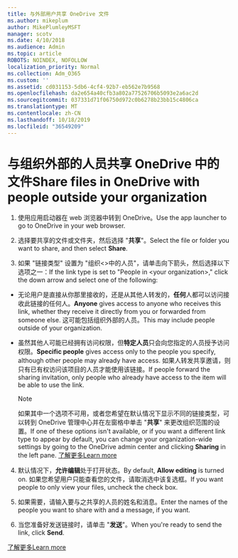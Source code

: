 ```yaml
---
title: 与外部用户共享 OneDrive 文件
ms.author: mikeplum
author: MikePlumleyMSFT
manager: scotv
ms.date: 4/10/2018
ms.audience: Admin
ms.topic: article
ROBOTS: NOINDEX, NOFOLLOW
localization_priority: Normal
ms.collection: Adm_O365
ms.custom: ''
ms.assetid: cd031153-5db6-4cf4-92b7-eb562e7b9568
ms.openlocfilehash: da2e654a40cfb3a802a77526706b5093e2a6ac2d
ms.sourcegitcommit: 037331d71f06750d972c0b6278b23bb15c4806ca
ms.translationtype: MT
ms.contentlocale: zh-CN
ms.lasthandoff: 10/18/2019
ms.locfileid: "36549209"
---
```

# <a name="share-files-in-onedrive-with-people-outside-your-organization"></a><span data-ttu-id="2d004-102">与组织外部的人员共享 OneDrive 中的文件</span><span class="sxs-lookup"><span data-stu-id="2d004-102">Share files in OneDrive with people outside your organization</span></span>

1. <span data-ttu-id="2d004-103">使用应用启动器在 web 浏览器中转到 OneDrive。</span><span class="sxs-lookup"><span data-stu-id="2d004-103">Use the app launcher to go to OneDrive in your web browser.</span></span> 
    
2. <span data-ttu-id="2d004-104">选择要共享的文件或文件夹，然后选择 "**共享**"。</span><span class="sxs-lookup"><span data-stu-id="2d004-104">Select the file or folder you want to share, and then select **Share**.</span></span> 
    
3. <span data-ttu-id="2d004-105">如果 "链接类型" 设置为 "组织\<\>中的人员"，请单击向下箭头，然后选择以下选项之一：</span><span class="sxs-lookup"><span data-stu-id="2d004-105">If the link type is set to "People in \<your organization\>," click the down arrow and select one of the following:</span></span> 
    
  - <span data-ttu-id="2d004-106">无论用户是直接从你那里接收的，还是从其他人转发的，**任何**人都可以访问接收此链接的任何人。</span><span class="sxs-lookup"><span data-stu-id="2d004-106">**Anyone** gives access to anyone who receives this link, whether they receive it directly from you or forwarded from someone else.</span></span> <span data-ttu-id="2d004-107">这可能包括组织外部的人员。</span><span class="sxs-lookup"><span data-stu-id="2d004-107">This may include people outside of your organization.</span></span> 
    
  - <span data-ttu-id="2d004-108">虽然其他人可能已经拥有访问权限，但**特定人员**只会向您指定的人员授予访问权限。</span><span class="sxs-lookup"><span data-stu-id="2d004-108">**Specific people** gives access only to the people you specify, although other people may already have access.</span></span> <span data-ttu-id="2d004-109">如果人转发共享邀请，则只有已有权访问该项目的人员才能使用该链接。</span><span class="sxs-lookup"><span data-stu-id="2d004-109">If people forward the sharing invitation, only people who already have access to the item will be able to use the link.</span></span> 
    
    > [!NOTE]
    > <span data-ttu-id="2d004-110">如果其中一个选项不可用，或者您希望在默认情况下显示不同的链接类型，可以转到 OneDrive 管理中心并在左窗格中单击 "**共享**" 来更改组织范围的设置。</span><span class="sxs-lookup"><span data-stu-id="2d004-110">If one of these options isn't available, or if you want a different link type to appear by default, you can change your organization-wide settings by going to the OneDrive admin center and clicking **Sharing** in the left pane.</span></span> [<span data-ttu-id="2d004-111">了解更多</span><span class="sxs-lookup"><span data-stu-id="2d004-111">Learn more</span></span>](https://go.microsoft.com/fwlink/?linkid=871961)
  
4. <span data-ttu-id="2d004-112">默认情况下，**允许编辑**处于打开状态。</span><span class="sxs-lookup"><span data-stu-id="2d004-112">By default, **Allow editing** is turned on.</span></span> <span data-ttu-id="2d004-113">如果您希望用户只能查看您的文件，请取消选中该复选框。</span><span class="sxs-lookup"><span data-stu-id="2d004-113">If you want people to only view your files, uncheck the check box.</span></span> 
    
5. <span data-ttu-id="2d004-114">如果需要，请输入要与之共享的人员的姓名和消息。</span><span class="sxs-lookup"><span data-stu-id="2d004-114">Enter the names of the people you want to share with and a message, if you want.</span></span>
    
6. <span data-ttu-id="2d004-115">当您准备好发送链接时，请单击 "**发送**"。</span><span class="sxs-lookup"><span data-stu-id="2d004-115">When you're ready to send the link, click **Send**.</span></span> 
    
[<span data-ttu-id="2d004-116">了解更多</span><span class="sxs-lookup"><span data-stu-id="2d004-116">Learn more</span></span>](https://go.microsoft.com/fwlink/?linkid=871861)
  

